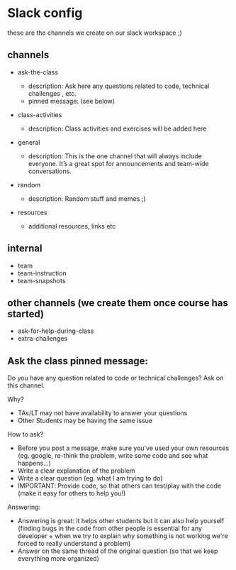 

# Slack config

these are the channels we create on our slack workspace ;)


## channels

- ask-the-class
  - description: Ask here any questions related to code, technical challenges , etc.
  - pinned message: (see below)


- class-activities
  - description: Class activities and exercises will be added here

- general
  - description: This is the one channel that will always include everyone. It’s a great spot for announcements and team-wide conversations.

- random
  - description: Random stuff and memes ;) 

- resources
  - additional resources, links etc



## internal
- team
- team-instruction
- team-snapshots


## other channels (we create them once course has started)
- ask-for-help-during-class
- extra-challenges




## Ask the class pinned message:

Do you have any question related to code or technical challenges? Ask on this channel.

Why?
- TAs/LT may not have availability to answer your questions
- Other Students may be having the same issue

How to ask?
- Before you post a message, make sure you've used your own resources (eg. google, re-think the problem, write some code and see what happens...)
- Write a clear explanation of the problem
- Write a clear question (eg. what I am trying to do)
- IMPORTANT: Provide code, so that others can test/play with the code (make it easy for others to help you!)

Answering:
- Answering is great: it helps other students but it can also help yourself (finding bugs in the code from other people is essential for any developer + when we try to explain why something is not working we're forced to really understand a problem)
- Answer on the same thread of the original question (so that we keep everything more organized)


